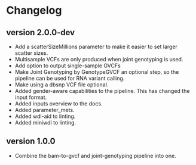 Changelog
==========

<!--

Newest changes should be on top.

This document is user facing. Please word the changes in such a way
that users understand how the changes affect the new version.
-->
version 2.0.0-dev
-----------------
+ Add a scatterSizeMillions parameter to make it easier to set larger scatter 
  sizes.
+ Multisample VCFs are only produced when joint genotyping is used.
+ Add option to output single-sample GVCFs
+ Make Joint Genotyping by GenotypeGVCF an optional step, so the pipeline can 
  be used for RNA variant calling.
+ Make using a dbsnp VCF file optional.
+ Added gender-aware capabilities to the pipeline. This has changed the input
  format.
+ Added inputs overview to the docs.
+ Added parameter_mets.
+ Added wdl-aid to linting.
+ Added miniwdl to linting.

version 1.0.0
---------------------------
+ Combine the bam-to-gvcf and joint-genotyping pipeline into one.
